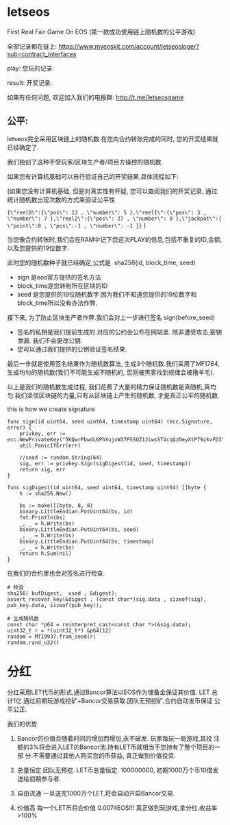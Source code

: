 # letseos

First Real Fair Game On EOS (第一款成功使用链上随机数的公平游戏)

全部记录都在链上: https://www.myeoskit.com/account/letseosloger?sub=contract_interfaces

play: 您玩的记录.

result: 开奖记录.

如果有任何问题, 欢迎加入我们的电报群: http://t.me/letseosgame

## 公平:

letseos完全采用区块链上的随机数.在您向合约转账完成的同时, 您的开奖结果就已经确定了.

我们独创了这种不受玩家/区块生产者/项目方操控的随机数.

如果您有计算机基础可以自行验证自己的开奖结果.具体流程如下:

(如果您没有计算机基础, 但是对真实性有怀疑, 您可以查阅我们的开奖记录, 通过统计随机数出现次数的方式来验证公平性

```{\"reel0\":{\"pos\": 13 , \"number\": 5 },\"reel1\":{\"pos\": 3 , \"number\": 7 },\"reel2\":{\"pos\": 27 , \"number\": 0 },\"jackpot\":{ \"point\":0 , \"pos\":-1 , \"number\": -1 }}```
)

当您像合约转账时,我们会在RAM中记下您这次PLAY的信息,包括不重复的ID,金额,以及您提供的19位数字.

此时您的随机数种子就已经确定,公式是
​    sha256(id, block_time, seed)

- sign 是eos官方提供的签名方法
- block_time是您转账所在区块的ID
- seed 是您提供的19位随机数字
  因为我们不知道您提供的19位数字和block_time所以没有办法作弊.

接下来, 为了防止区块生产者作弊.我们会对上一步进行签名
​    sign(before_seed)

- 签名的私钥是我们提前生成的.对应的公约会公布在网站里. 除非遭受攻击,密钥泄漏. 我们不会更改公钥.
- 您可以通过我们提供的公钥验证签名结果.

最后一步就是使用签名结果作为随机数算法, 生成3个随机数.我们采用了MF1764, 生成均匀的随机数(我们不可能生成不随机的, 否则被黑客找到规律会被撸羊毛).

以上是我们的随机数生成过程, 我们花费了大量的精力保证随机数是真随机,真均匀.我们坚信区块链的力量,只有从区块链上产生的随机数, 才是真正公平的随机数.

this is how we create signature

```
func sign(id uint64, seed uint64, timestamp uint64) (ecc.Signature, error) {
	privkey, err := ecc.NewPrivateKey("5KQwrPbwdL6PhXujxW37FSSQZ1JiwsST4cqQzDeyXtP79zkvFD3")
	util.PanicIfErr(err)

	//seed := random.String(64)
	sig, err := privkey.Sign(sigDigest(id, seed, timestamp))
	return sig, err
}

func sigDigest(id uint64, seed uint64, timestamp uint64) []byte {
	h := sha256.New()

	bs := make([]byte, 8, 8)
	binary.LittleEndian.PutUint64(bs, id)
	fmt.Println(bs)
	_, _ = h.Write(bs)
	binary.LittleEndian.PutUint64(bs, seed)
	_, _ = h.Write(bs)
	binary.LittleEndian.PutUint64(bs, timestamp)
	_, _ = h.Write(bs)
	return h.Sum(nil)
}
```

在我们的合约里也会对签名进行检查.

```
# 校验
sha256( bufDigest,  used , &digest);
assert_recover_key(&digest , (const char*)sig.data , sizeof(sig), pub_key.data, sizeof(pub_key));

# 生成随机数
const char *p64 = reinterpret_cast<const char *>(&sig.data);
uint32_t r = *(uint32_t*) &p64[12] 
random = MT19937.from_seed(r)
random.rand_u32()
```


# 分红
分红采用LET代币的形式,通过Bancor算法以EOS作为储备金保证其价值. LET 总
计1亿.通过前期玩游戏挖矿+Bancor交易获取.团队无预挖矿,合约自动发币保证
公平公正.

我们的优势
1. Bancor的价值会随着时间的增加而增加,永不破发. 玩家每玩一局游戏,其投
注额的3%将会进入LET的Bancor池.持有LET币就相当于您持有了整个项目的一部
分.不需要通过其他人购买您的币获益, 真正做到价值投资.

2. 总量恒定.团队无预挖.
LET币总量恒定: 100000000, 初期1000万个币10倍发送给初期参与者.

3. 自由流通
一旦送完1000万个LET,将会自动开启Bancor交易.

4. 价值高
每一个LET币将会价值 0.0074EOS!!!
真正做到玩游戏,拿分红.收益率>100%
